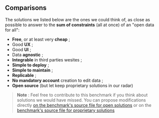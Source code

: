 ## Comparisons

The solutions we listed below are the ones we could think of, as close as possible to answer to the **sum of constraints** (all at once) of an "open data for all":

- **Free**, or at least very **cheap** ;
- Good **UX** ;
- Good **UI** ;
- Data **agnostic** ;
- **Integrable** in third parties wesites ;
- **Simple to deploy** ;
- **Simple to maintain** ;
- **Replicable** ;
- **No mandatory account** creation to edit data ;
- **Open source** (but let keep proprietary solutions in our radar)

> **Note** : Feel free to contribute to this benchmark if you think about solutions we would have missed. You can propose modifications directly [on the benchmark's source file for open solutions](https://github.com/multi-coop/gitribute-documentation-content/blob/main/texts/benchmark/benchmark-comparisons-open.md) or on the [benchmark's source file for proprietary solutions](https://github.com/multi-coop/gitribute-documentation-content/blob/main/texts/benchmark/benchmark-comparisons-open.md)
